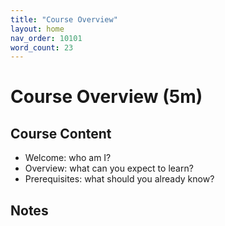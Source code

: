 ```yaml
---
title: "Course Overview"
layout: home
nav_order: 10101
word_count: 23
---
```

# Course Overview (5m)

## Course Content

- Welcome: who am I?
- Overview: what can you expect to learn?  
- Prerequisites: what should you already know?

## Notes





